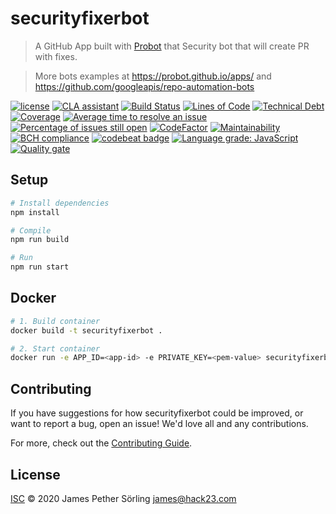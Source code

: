# securityfixerbot

> A GitHub App built with [Probot](https://github.com/probot/probot) that Security bot that will create PR with fixes. 

> More bots examples at <https://probot.github.io/apps/> and <https://github.com/googleapis/repo-automation-bots>

[![license](https://img.shields.io/github/license/Hack23/securityfixerbot.svg)](https://raw.githubusercontent.com/Hack23/securityfixerbot/master/LICENSE)
[![CLA assistant](https://cla-assistant.io/readme/badge/Hack23/securityfixerbot)](https://cla-assistant.io/Hack23/securityfixerbot)
[![Build Status](https://travis-ci.org/Hack23/securityfixerbot.svg?branch=master)](https://travis-ci.org/Hack23/securityfixerbot)
[![Lines of Code](https://sonarcloud.io/api/project_badges/measure?project=securityfixerbot&metric=ncloc)](https://sonarcloud.io/dashboard?id=securityfixerbot)
[![Technical Debt](https://sonarcloud.io/api/project_badges/measure?project=securityfixerbot&metric=sqale_index)](https://sonarcloud.io/dashboard?id=securityfixerbot)
[![Coverage](https://sonarcloud.io/api/project_badges/measure?project=securityfixerbot&metric=coverage)](https://sonarcloud.io/dashboard?id=securityfixerbot)
[![Average time to resolve an issue](http://isitmaintained.com/badge/resolution/Hack23/securityfixerbot.svg)](http://isitmaintained.com/project/Hack23/securityfixerbot "Average time to resolve an issue")
[![Percentage of issues still open](http://isitmaintained.com/badge/open/Hack23/securityfixerbot.svg)](http://isitmaintained.com/project/Hack23/securityfixerbot "Percentage of issues still open")
[![CodeFactor](https://www.codefactor.io/repository/github/hack23/securityfixerbot/badge)](https://www.codefactor.io/repository/github/hack23/securityfixerbot)
[![Maintainability](https://api.codeclimate.com/v1/badges/b979017ec19a8372a2ee/maintainability)](https://codeclimate.com/github/Hack23/securityfixerbot/maintainability)
[![BCH compliance](https://bettercodehub.com/edge/badge/Hack23/securityfixerbot?branch=master)](https://bettercodehub.com/results/Hack23/securityfixerbot)
[![codebeat badge](https://codebeat.co/badges/5a7cf18f-68cb-4535-b197-8b541bf9bb7c)](https://codebeat.co/projects/github-com-hack23-securityfixerbot-master)
[![Language grade: JavaScript](https://img.shields.io/lgtm/grade/javascript/g/Hack23/securityfixerbot.svg?logo=lgtm&logoWidth=18)](https://lgtm.com/projects/g/Hack23/securityfixerbot/context:javascript)
[![Quality gate](https://sonarcloud.io/api/project_badges/quality_gate?project=securityfixerbot)](https://sonarcloud.io/dashboard?id=securityfixerbot)


## Setup

```sh
# Install dependencies
npm install

# Compile
npm run build

# Run
npm run start
```

## Docker

```sh
# 1. Build container
docker build -t securityfixerbot .

# 2. Start container
docker run -e APP_ID=<app-id> -e PRIVATE_KEY=<pem-value> securityfixerbot
```

## Contributing

If you have suggestions for how securityfixerbot could be improved, or want to report a bug, open an issue! We'd love all and any contributions.

For more, check out the [Contributing Guide](CONTRIBUTING.md).

## License

[ISC](LICENSE) © 2020 James Pether Sörling <james@hack23.com>
